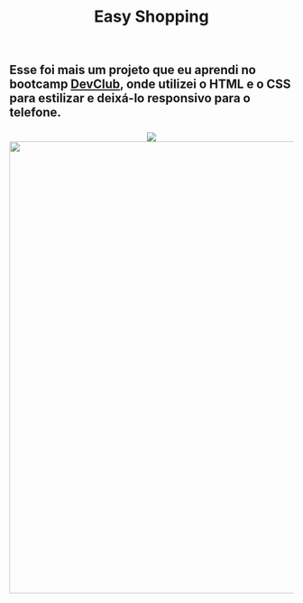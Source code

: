 <h1 align="center">
  Easy Shopping
</h1>
<br>
<h2>
  Esse foi mais um projeto que eu aprendi no bootcamp <a href="https://rodolfomori.com.br/devclub">DevClub</a>, onde utilizei o HTML e o CSS para estilizar e deixá-lo responsivo para o telefone.
</h2>

<h3 align="center"> 
<img src="https://github.com/oliveirabira/girl-cellphone/blob/main/assets/desktop.png?raw=true"/>
  <br>
<img src="https://github.com/oliveirabira/girl-cellphone/blob/main/assets/mobile.png?raw=true" height=800px />
</h3>
